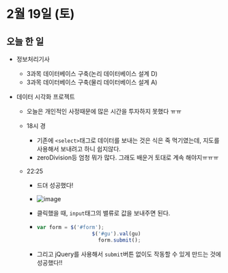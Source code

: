 # 2월 19일 (토)

## 오늘 한 일

* 정보처리기사
  * 3과목 데이터베이스 구축(논리 데이터베이스 설계 D)
  * 3과목 데이터베이스 구축(물리 데이터베이스 설계 A)
  
* 데이터 시각화 프로젝트

  * 오늘은 개인적인 사정때문에 많은 시간을 투자하지 못했다 ㅠㅠ

  * 18시 경

    * 기존에 `<select>`태그로 데이터를 보내는 것은 식은 죽 먹기였는데, 지도를 사용해서 보내려고 하니 쉽지않다.
    * zeroDivision등 엄청 뭐가 많다. 그래도 배운거 토대로 계속 해야지ㅠㅠㅠ

  * 22:25

    * 드뎌 성공했다!

    * ![image](https://user-images.githubusercontent.com/75322297/154802644-549a0cc9-8494-450c-933f-504f879cc4e9.png)

    * 클릭했을 때, `input`태그의 밸류로 값을 보내주면 된다.

    * ```js
      var form = $('#form');
      					$('#gu').val(gu)
                          form.submit();
      ```

    * 그리고 jQuery를 사용해서 `submit`버튼 없이도 작동할 수 있게 만드는 것에 성공했다!! 